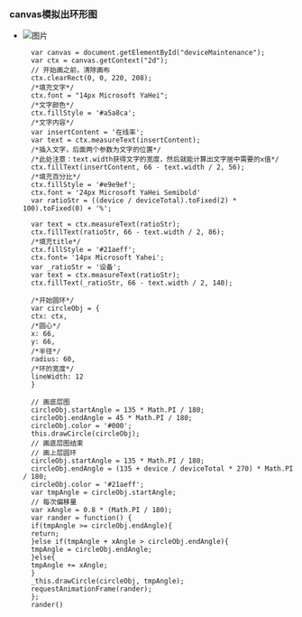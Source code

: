 ### canvas模拟出环形图 ###

- ![图片](https://github.com/qingzhu1224/font-end-blog/blob/master/imgs/echart-canvas.png)


        var canvas = document.getElementById("deviceMaintenance");
        var ctx = canvas.getContext("2d");
        // 开始画之前，清除画布
        ctx.clearRect(0, 0, 220, 208);
        /*填充文字*/
        ctx.font = "14px Microsoft YaHei";
        /*文字颜色*/
        ctx.fillStyle = '#a5a8ca';
        /*文字内容*/
        var insertContent = '在线率';
        var text = ctx.measureText(insertContent);
        /*插入文字，后面两个参数为文字的位置*/
        /*此处注意：text.width获得文字的宽度，然后就能计算出文字居中需要的x值*/
        ctx.fillText(insertContent, 66 - text.width / 2, 56);
        /*填充百分比*/
        ctx.fillStyle = '#e9e9ef';
        ctx.font = '24px Microsoft YaHei Semibold'
        var ratioStr = ((device / deviceTotal).toFixed(2) * 100).toFixed(0) + '%';

        var text = ctx.measureText(ratioStr);
        ctx.fillText(ratioStr, 66 - text.width / 2, 86);
        /*填充title*/
        ctx.fillStyle = '#21aeff';
        ctx.font= '14px Microsoft Yahei';
        var _ratioStr = '设备';
        var text = ctx.measureText(ratioStr);
        ctx.fillText(_ratioStr, 66 - text.width / 2, 140);

        /*开始圆环*/
        var circleObj = {
        ctx: ctx,
        /*圆心*/
        x: 66,
        y: 66,
        /*半径*/
        radius: 60,
        /*环的宽度*/
        lineWidth: 12
        }

        // 画底层图
        circleObj.startAngle = 135 * Math.PI / 180;
        circleObj.endAngle = 45 * Math.PI / 180;
        circleObj.color = '#000';
        this.drawCircle(circleObj);
        // 画底层图结束
        // 画上层圆环
        circleObj.startAngle = 135 * Math.PI / 180;
        circleObj.endAngle = (135 + device / deviceTotal * 270) * Math.PI / 180;
        circleObj.color = '#21aeff';
        var tmpAngle = circleObj.startAngle;
        // 每次偏移量
        var xAngle = 0.8 * (Math.PI / 180);
        var rander = function() {
        if(tmpAngle >= circleObj.endAngle){
        return;
        }else if(tmpAngle + xAngle > circleObj.endAngle){
        tmpAngle = circleObj.endAngle;
        }else{
        tmpAngle += xAngle;
        }
        _this.drawCircle(circleObj, tmpAngle);
        requestAnimationFrame(rander);
        };
        rander()